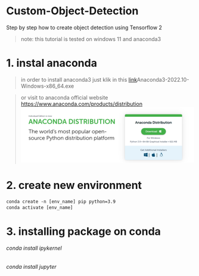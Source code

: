 # Custom-Object-Detection
Step by step how to create object detection using Tensorflow 2

> note: this tutorial is tested on windows 11 and anaconda3

# 1. instal anaconda

> in order to install anaconda3 just klik in this [link](https://repo.anaconda.com/archive/)Anaconda3-2022.10-Windows-x86_64.exe  

> or visit to anaconda official website
https://www.anaconda.com/products/distribution
![My Image](https://github.com/candjaya123/Custom-Object-Detection/blob/main/asset/anaconda.png)

# 2. create new environment
```
conda create -n [env_name] pip python=3.9 
conda activate [env_name]
```

# 3. installing package on conda
###### conda install ipykernel
###### conda install jupyter